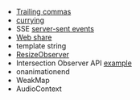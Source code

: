 - [Trailing commas](https://developer.mozilla.org/en-US/docs/Web/JavaScript/Reference/Trailing_commas)
- [currying](https://blog.logrocket.com/understanding-javascript-currying/)
- SSE [server-sent events](https://developer.mozilla.org/en-US/docs/Web/API/Server-sent_events/Using_server-sent_events)
- [Web share](https://web.dev/web-share/)
- template string
- [ResizeObserver](https://developer.mozilla.org/en-US/docs/Web/API/ResizeObserver)
- Intersection Observer API [example](https://dev.to/anxinyang/easy-lazy-loading-with-react-intersection-observer-api-1dll)
- onanimationend
- WeakMap
- AudioContext

